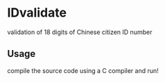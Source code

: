 # IDvalidate
validation of 18 digits of Chinese citizen ID number

## Usage

compile the source code using a C compiler and run!
